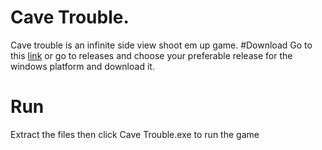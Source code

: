 # Cave Trouble.
Cave trouble is an infinite side view shoot em up game.
#Download 
Go to this [link](https://github.com/afaiyaz006/Cave-Trouble/releases/download/v1.0.0/cave_trouble_windows_x64.zip) or go to releases and choose your preferable release for the windows platform and download it.
# Run
Extract the files then click Cave Trouble.exe to run the game
